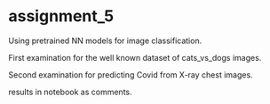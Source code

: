 # assignment_5

Using pretrained NN models for image classification. 

First examination for the well known dataset of cats_vs_dogs images.

Second examination for predicting Covid from X-ray chest images.

results in notebook as comments.
